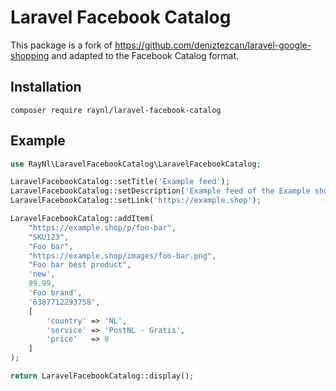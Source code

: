 Laravel Facebook Catalog
==============

This package is a fork of https://github.com/deniztezcan/laravel-google-shopping and adapted to the Facebook Catalog format.

## Installation

```
composer require raynl/laravel-facebook-catalog
```

## Example
```php
use RayNl\LaravelFacebookCatalog\LaravelFacebookCatalog;

LaravelFacebookCatalog::setTitle('Example feed');
LaravelFacebookCatalog::setDescription('Example feed of the Example shop');
LaravelFacebookCatalog::setLink('https://example.shop');

LaravelFacebookCatalog::addItem(
	"https://example.shop/p/foo-bar",
	"SKU123",
	"Foo bar",
	"https://example.shop/images/foo-bar.png",
	"Foo bar best product",
	'new',
	99.99,
	'Foo brand',
	'6387712293758',
	[
		'country' => 'NL',
		'service' => 'PostNL - Gratis',
		'price'	  => 0
	]
);

return LaravelFacebookCatalog::display();
```